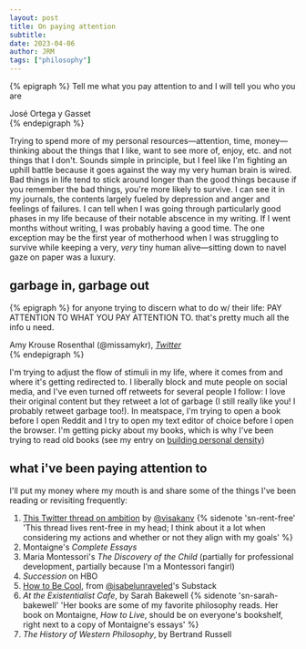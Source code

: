 ```yaml
---
layout: post
title: On paying attention
subtitle: 
date: 2023-04-06
author: JRM
tags: ["philosophy"]
---
```

{% epigraph %}
Tell me what you pay attention to and I will tell you who you are
<footer>José Ortega y Gasset</footer>
{% endepigraph %}

Trying to spend more of my personal resources—attention, time, money—thinking about the things that I like, want to see more of, enjoy, etc. and not things that I don't. Sounds simple in principle, but I feel like I'm fighting an uphill battle because it goes against the way my very human brain is wired. Bad things in life tend to stick around longer than the good things because if you remember the bad things, you're more likely to survive. I can see it in my journals, the contents largely fueled by depression and anger and feelings of failures. I can tell when I was going through particularly good phases in my life because of their notable abscence in my writing. If I went months without writing, I was probably having a good time. The one exception may be the first year of motherhood when I was struggling to survive while keeping a very, _very_ tiny human alive—sitting down to navel gaze on paper was a luxury.

## garbage in, garbage out

{% epigraph %}
for anyone trying to discern what to do w/ their life: PAY ATTENTION TO WHAT YOU PAY ATTENTION TO. that's pretty much all the info u need.
<footer>Amy Krouse Rosenthal (@missamykr), <cite><a href="https://twitter.com/missamykr/status/312564535242395648">Twitter</a></cite></footer>
{% endepigraph %}

I'm trying to adjust the flow of stimuli in my life, where it comes from and where it's getting redirected to. I liberally block and mute people on social media, and I've even turned off retweets for several people I follow: I love their original content but they retweet a lot of garbage (I still really like you! I probably retweet garbage too!). In meatspace, I'm trying to open a book before I open Reddit and I try to open my text editor of choice before I open the browser. I'm getting picky about my books, which is why I've been trying to read old books (see my entry on [building personal density](https://diewunderkammer.co/blog/building-personal-density))

## what i've been paying attention to

I'll put my money where my mouth is and share some of the things I've been reading or revisiting frequently:

1. [This Twitter thread on ambition](https://twitter.com/visakanv/status/1451147667732525063) by [@visakanv](https://twitter.com/visakanv) {% sidenote 'sn-rent-free' 'This thread lives rent-free in my head; I think about it a lot when considering my actions and whether or not they align with my goals' %}
2. Montaigne's _Complete Essays_
3. Maria Montessori's _The Discovery of the Child_ (partially for professional development, partially because I'm a Montessori fangirl)
4. _Succession_ on HBO
5. [How to Be Cool](https://mindmine.substack.com/p/how-to-be-cool), from [@isabelunraveled](https://twitter.com/isabelunraveled)'s Substack
6. _At the Existentialist Cafe_, by Sarah Bakewell {% sidenote 'sn-sarah-bakewell' 'Her books are some of my favorite philosophy reads. Her book on Montaigne, _How to Live_, should be on everyone&#39;s bookshelf, right next to a copy of Montaigne&#39;s essays' %}
7. _The History of Western Philosophy_, by Bertrand Russell